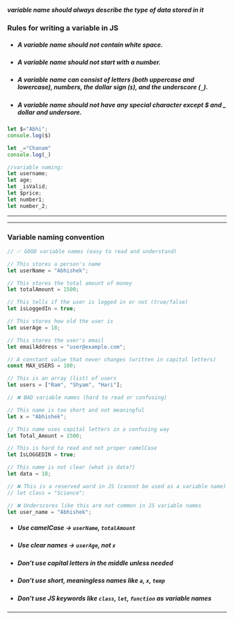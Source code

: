 ##### variable name should always describe the type of data stored in it

### Rules for writing a variable in JS
- ##### A variable name should not contain white space.
- ##### A variable name should not start with a number.
- ##### A variable name can consist of letters (both uppercase and lowercase), numbers, the dollar sign (`$`), and the underscore (`_`).
- ##### A variable name should not have any special character except $ and _ dollar and undersore.

```js
let $="Abhi";
console.log($)

let _="Chanam"
console.log(_)
```


```js
//variable naming:
let username;
let age;
let _isValid;
let $price;
let number1;
let number_2;
```

---
---

### Variable naming convention


```js
// ✅ GOOD variable names (easy to read and understand)

// This stores a person's name
let userName = "Abhishek";

// This stores the total amount of money
let totalAmount = 1500;

// This tells if the user is logged in or not (true/false)
let isLoggedIn = true;

// This stores how old the user is
let userAge = 18;

// This stores the user's email
let emailAddress = "user@example.com";

// A constant value that never changes (written in capital letters)
const MAX_USERS = 100;

// This is an array (list) of users
let users = ["Ram", "Shyam", "Hari"];

```


```js
// ❌ BAD variable names (hard to read or confusing)

// This name is too short and not meaningful
let x = "Abhishek";

// This name uses capital letters in a confusing way
let Total_Amount = 1500;

// This is hard to read and not proper camelCase
let IsLOGGEDIN = true;

// This name is not clear (what is data?)
let data = 18;

// ❌ This is a reserved word in JS (cannot be used as a variable name)
// let class = "Science";

// ❌ Underscores like this are not common in JS variable names
let user_name = "Abhishek";
```

- ##### Use camelCase → `userName`, `totalAmount`
- ##### Use clear names → `userAge`, not `x`
- ##### Don’t use capital letters in the middle unless needed
- ##### Don’t use short, meaningless names like `a`, `x`, `temp`
- ##### Don’t use JS keywords like `class`, `let`, `function` as variable names


---

